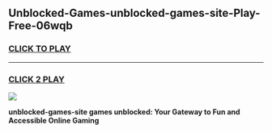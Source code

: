 
## Unblocked-Games-unblocked-games-site-Play-Free-06wqb
<h3>
<a href="https://premium76.site?title=unblocked-games-site&ref=20A">CLICK TO PLAY</a></h3>
<hr>

<h3>
<a href="https://premium76.site?title=unblocked-games-site&ref=20A">CLICK 2 PLAY</a>
  
</h3>

<a href="https://premium76.site?title=unblocked-games-site&ref=20A"><img src="https://clearcache.store/games.png"></a>


**unblocked-games-site games unblocked: Your Gateway to Fun and Accessible Online Gaming**
